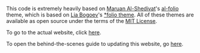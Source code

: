 
This code is extremely heavily based on [Maruan Al-Shedivat](https://maruan.alshedivat.com/)'s [al-folio](https://github.com/alshedivat/al-folio) theme, which is based on [Lia Bogoev](https://liabogoev.com)'s [\*folio theme](https://github.com/bogoli/-folio).
All of these themes are available as open source under the terms of the [MIT License](https://github.com/alshedivat/al-folio/blob/master/LICENSE).

To go to the actual website, click [here](https://hypermatrix.github.io).

To open the behind-the-scenes guide to updating this website, go [here](https://hypermatrix.github.io/website-notes/).
